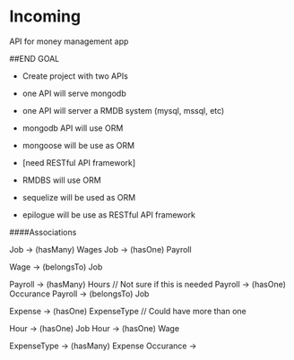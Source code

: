 # Incoming
API for money management app

##END GOAL

- Create project with two APIs
 - one API will serve mongodb
 - one API will server a RMDB system (mysql, mssql, etc)

- mongodb API will use ORM
 - mongoose will be use as ORM
 - [need RESTful API framework]

- RMDBS will use ORM
 - sequelize will be used as ORM
 - epilogue will be use as RESTful API framework

####Associations

Job -> (hasMany) Wages
Job -> (hasOne) Payroll

Wage -> (belongsTo) Job

Payroll -> (hasMany) Hours // Not sure if this is needed
Payroll -> (hasOne) Occurance
Payroll -> (belongsTo) Job

Expense -> (hasOne) ExpenseType // Could have more than one

Hour -> (hasOne) Job
Hour -> (hasOne) Wage

ExpenseType -> (hasMany) Expense
Occurance ->